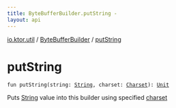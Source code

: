 ```yaml
---
title: ByteBufferBuilder.putString - 
layout: api
---
```


<div class='api-docs-breadcrumbs'><a href="../index.html">io.ktor.util</a> / <a href="index.html">ByteBufferBuilder</a> / <a href="./put-string.html">putString</a></div>

# putString

<div class="signature"><code><span class="keyword">fun </span><span class="identifier">putString</span><span class="symbol">(</span><span class="parameterName" id="io.ktor.util.ByteBufferBuilder$putString(kotlin.String, java.nio.charset.Charset)/string">string</span><span class="symbol">:</span>&nbsp;<a href="https://kotlinlang.org/api/latest/jvm/stdlib/kotlin/-string/index.html"><span class="identifier">String</span></a><span class="symbol">, </span><span class="parameterName" id="io.ktor.util.ByteBufferBuilder$putString(kotlin.String, java.nio.charset.Charset)/charset">charset</span><span class="symbol">:</span>&nbsp;<a href="http://docs.oracle.com/javase/6/docs/api/java/nio/charset/Charset.html"><span class="identifier">Charset</span></a><span class="symbol">)</span><span class="symbol">: </span><a href="https://kotlinlang.org/api/latest/jvm/stdlib/kotlin/-unit/index.html"><span class="identifier">Unit</span></a></code></div>

Puts <a href="https://kotlinlang.org/api/latest/jvm/stdlib/kotlin/-string/index.html">String</a> value into this builder using specified <a href="put-string.html#io.ktor.util.ByteBufferBuilder$putString(kotlin.String, java.nio.charset.Charset)/charset">charset</a>

